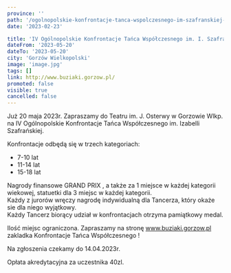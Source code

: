 ```yaml
---
province: ''
path: '/ogolnopolskie-konfrontacje-tanca-wspolczesnego-im-szafranskiej-2023'
date: '2023-02-23'

title: 'IV Ogólnopolskie Konfrontacje Tańca Współczesnego im. I. Szafrańskiej'
dateFrom: '2023-05-20'
dateTo: '2023-05-20'
city: 'Gorzów Wielkopolski'
image: 'image.jpg'
tags: []
link: http://www.buziaki.gorzow.pl/
promoted: false
visible: true
cancelled: false
---
```

Już 20 maja 2023r. Zapraszamy do Teatru im. J. Osterwy w Gorzowie Wlkp. na  IV Ogólnopolskie Konfrontacje Tańca Współczesnego im. Izabelli Szafrańskiej.

Konfrontacje odbędą się w  trzech kategoriach:

- 7-10 lat
- 11-14 lat
- 15-18 lat

Nagrody finansowe GRAND PRIX , a także  za 1 miejsce w każdej kategorii wiekowej, statuetki dla 3 miejsc w każdej kategorii. \
Każdy z jurorów  wręczy nagrodę indywidualną dla Tancerza, który okaże sie dla niego wyjątkowy. \
Każdy Tancerz biorący udział w konfrontacjach otrzyma pamiątkowy medal.

Ilość miejsc ograniczona. Zapraszamy  na stronę  www.buziaki.gorzow.pl zakladka Konfrontacje Tańca Współczesnego !

Na zgłoszenia czekamy do 14.04.2023r.

Opłata akredytacyjna za uczestnika 40zl. 

